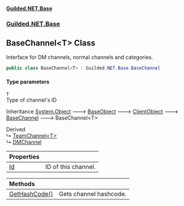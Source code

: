 #### [Guilded.NET.Base](Guilded_NET_Base.md 'Guilded.NET.Base')
### [Guilded.NET.Base](Guilded_NET_Base.md#Guilded_NET_Base 'Guilded.NET.Base')
## BaseChannel&lt;T&gt; Class
Interface for DM channels, normal channels and categories.  
```csharp
public class BaseChannel<T> : Guilded.NET.Base.BaseChannel
```
#### Type parameters
<a name='Guilded_NET_Base_BaseChannel_T__T'></a>
`T`  
Type of channel's ID
  

Inheritance [System.Object](https://docs.microsoft.com/en-us/dotnet/api/System.Object 'System.Object') &#129106; [BaseObject](BaseObject.md 'Guilded.NET.Base.BaseObject') &#129106; [ClientObject](ClientObject.md 'Guilded.NET.Base.ClientObject') &#129106; [BaseChannel](BaseChannel.md 'Guilded.NET.Base.BaseChannel') &#129106; BaseChannel&lt;T&gt;  

Derived  
&#8627; [TeamChannel&lt;T&gt;](TeamChannel_T_.md 'Guilded.NET.Base.Teams.TeamChannel&lt;T&gt;')  
&#8627; [DMChannel](DMChannel.md 'Guilded.NET.Base.Users.DMChannel')  

| Properties | |
| :--- | :--- |
| [Id](BaseChannel_T__Id.md 'Guilded.NET.Base.BaseChannel&lt;T&gt;.Id') | ID of this channel.<br/> |

| Methods | |
| :--- | :--- |
| [GetHashCode()](BaseChannel_T__GetHashCode().md 'Guilded.NET.Base.BaseChannel&lt;T&gt;.GetHashCode()') | Gets channel hashcode.<br/> |
